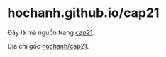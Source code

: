 hochanh.github.io/cap21
===


Đây là mã nguồn trang [cap21](http://hochanh.github.io/cap21).

Địa chỉ gốc [hochanh/cap21](http://github.com/hochanh/cap21).
